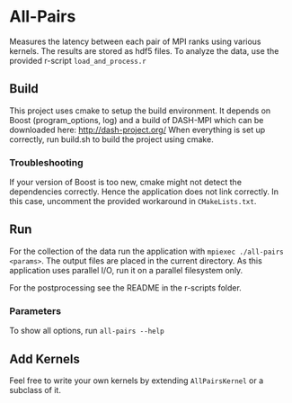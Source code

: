 # All-Pairs
Measures the latency between each pair of MPI ranks using various kernels.
The results are stored as hdf5 files.
To analyze the data, use the provided r-script `load_and_process.r`

## Build
This project uses cmake to setup the build environment. It depends on Boost (program_options, log) and a build of DASH-MPI which can be downloaded here: http://dash-project.org/
When everything is set up correctly, run build.sh to build the project using cmake.

### Troubleshooting
If your version of Boost is too new, cmake might not detect the dependencies correctly. Hence the application does not link correctly.
In this case, uncomment the provided workaround in `CMakeLists.txt`.

## Run
For the collection of the data run the application with `mpiexec ./all-pairs <params>`. The output files are placed in the current directory.
As this application uses parallel I/O, run it on a parallel filesystem only.

For the postprocessing see the README in the r-scripts folder.

### Parameters
To show all options, run `all-pairs --help`

## Add Kernels
Feel free to write your own kernels by extending `AllPairsKernel` or a subclass of it.
